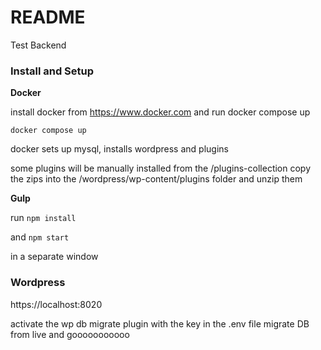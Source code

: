 # README #

Test Backend

### Install and Setup ###

**Docker**

install docker from https://www.docker.com
and run docker compose up

`docker compose up`

docker sets up mysql, installs wordpress and plugins

some plugins will be manually installed from the /plugins-collection
copy the zips into the /wordpress/wp-content/plugins folder and unzip them

**Gulp**

run 
`npm install`

and
`npm start`

in a separate window


### Wordpress ###

https://localhost:8020

activate the wp db migrate plugin with the key in the .env file
migrate DB from live and gooooooooooo